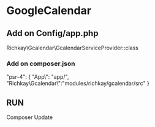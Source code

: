 # GoogleCalendar

## Add on Config/app.php

Richkay\Gcalendar\GcalendarServiceProvider::class 


### Add on composer.json

"psr-4": {
       "App\\": "app/",
       "Richkay\\Gcalendar\\":"modules/richkay/gcalendar/src"
}


## RUN

Composer Update


  

